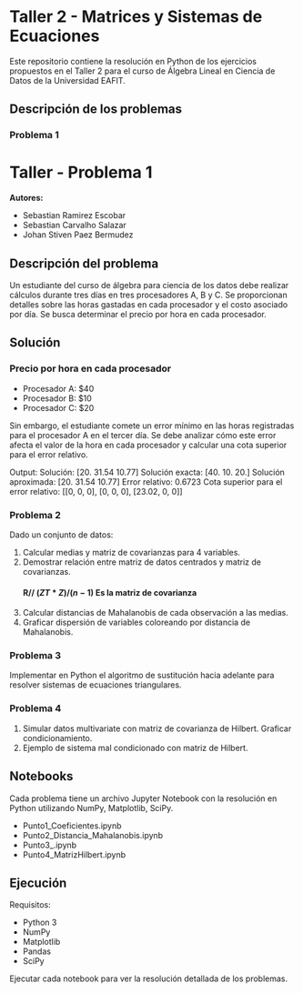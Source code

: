 # Taller 2 - Matrices y Sistemas de Ecuaciones

Este repositorio contiene la resolución en Python de los ejercicios propuestos en el Taller 2 para el curso de Álgebra Lineal en Ciencia de Datos de la Universidad EAFIT.

## Descripción de los problemas

### Problema 1

# Taller - Problema 1

**Autores:**  
- Sebastian Ramirez Escobar
- Sebastian Carvalho Salazar
- Johan Stiven Paez Bermudez

## Descripción del problema

Un estudiante del curso de álgebra para ciencia de los datos debe realizar cálculos durante tres días en tres procesadores A, B y C. Se proporcionan detalles sobre las horas gastadas en cada procesador y el costo asociado por día. Se busca determinar el precio por hora en cada procesador.

## Solución

### Precio por hora en cada procesador

- Procesador A: $40
- Procesador B: $10
- Procesador C: $20

Sin embargo, el estudiante comete un error mínimo en las horas registradas para el procesador A en el tercer día. Se debe analizar cómo este error afecta el valor de la hora en cada procesador y calcular una cota superior para el error relativo.

Output:
Solución: [20. 31.54 10.77]
Solución exacta: [40. 10. 20.]
Solución aproximada: [20. 31.54 10.77]
Error relativo: 0.6723
Cota superior para el error relativo: [[0, 0, 0], [0, 0, 0], [23.02, 0, 0]]

### Problema 2 

Dado un conjunto de datos:

1. Calcular medias y matriz de covarianzas para 4 variables.
2. Demostrar relación entre matriz de datos centrados y matriz de covarianzas.
   #### R// $(ZT * Z) / (n - 1)$ Es la matriz de covarianza
3. Calcular distancias de Mahalanobis de cada observación a las medias.
4. Graficar dispersión de variables coloreando por distancia de Mahalanobis.

### Problema 3

Implementar en Python el algoritmo de sustitución hacia adelante para resolver sistemas de ecuaciones triangulares.

### Problema 4

1. Simular datos multivariate con matriz de covarianza de Hilbert. Graficar condicionamiento.
2. Ejemplo de sistema mal condicionado con matriz de Hilbert.

## Notebooks

Cada problema tiene un archivo Jupyter Notebook con la resolución en Python utilizando NumPy, Matplotlib, SciPy.

- Punto1_Coeficientes.ipynb
- Punto2_Distancia_Mahalanobis.ipynb 
- Punto3_.ipynb
- Punto4_MatrizHilbert.ipynb

## Ejecución 

Requisitos:
- Python 3
- NumPy
- Matplotlib
- Pandas
- SciPy

Ejecutar cada notebook para ver la resolución detallada de los problemas.
